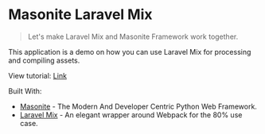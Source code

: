 # Masonite Laravel Mix
> Let's make Laravel Mix and Masonite Framework work together.

This application is a demo on how you can use Laravel Mix for processing and compiling assets.

View tutorial: [Link]()

Built With:
* [Masonite](https://github.com/MasoniteFramework/masonite) - The Modern And Developer Centric Python Web Framework.
* [Laravel Mix](https://github.com/JeffreyWay/laravel-mix) - An elegant wrapper around Webpack for the 80% use case.